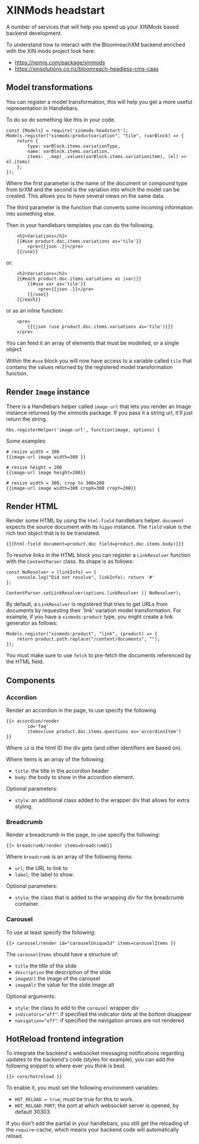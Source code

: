 # XINMods headstart

A number of services that will help you speed up your XINMods based backend development.

To understand how to interact with the BloomreachXM backend enriched with the XIN mods project look here:

* https://npmjs.com/package/xinmods
* https://xinsolutions.co.nz/bloomreach-headless-cms-caas

## Model transformations

You can register a model transformation, this will help you get a more useful representation in Handlebars.

To do so do something like this in your code. 

    const {Models} = require('xinmods-headstart');
    Models.register("xinmods:productvariation", "tile", (varBlock) => {
        return {
            type: varBlock.items.variationType,
            name: varBlock.items.variation,
            items: _.map(_.values(varBlock.items.variationitem), (el) => el.items)
        };
    });

Where the first parameter is the name of the document or compound type from brXM and the second
is the variation into which the model can be created. This allows you to have several views on
the same data.


The third parameter is the function that converts some incoming information into something else. 

Then in your handlebars templates you can do the following. 

        <h2>Variations</h2>
        {{#use product.doc.items.variations as='tile'}}
            <pre>{{json .}}</pre>
        {{/use}}

or:

        <h2>Variations</h2>
        {{#each product.doc.items.variations as |var|}}
            {{#use var as='tile'}}
                <pre>{{json .}}</pre>
            {{/use}}
        {{/each}}

or as an inline function:

        <pre>
            {{{json (use product.doc.items.variations as='tile')}}}
        </pre>

You can feed it an array of elements that must be modelled, or a single object.

Within the `#use` block you will now have access to a variable called `tile` that contains the values
returned by the registered model transformation function. 

## Render `Image` instance

There is a Handlebars helper called `image-url` that lets you render an Image instance
returned by the xinmods package. If you pass it a string url, it'll just return the string. 

	hbs.registerHelper('image-url', function(image, options) {

Some examples:

    # resize width = 300
    {{image-url image width=300 }}

    # resize height = 200
    {{image-url image height=200}}           

    # resize width = 300, crop to 300x200
    {{image-url image width=300 cropX=300 cropY=200}}    


## Render HTML

Render some HTML by using the `html-field` handlebars helper. `document` expects the source document with its `hippo`
instance. The `field` value is the rich text object that is to be translated.  

    {{{html-field document=product.doc field=product.doc.items.body)}}}

To resolve links in the HTML block you can register a `LinkResolver` function with the `ContentParser` class. Its
shape is as follows:

    const NoResolver = (linkInfo) => { 
        console.log("Did not resolve", linkInfo); return '#'
    };

    ContentParser.setLinkResolver(options.linkResolver || NoResolver);

By default, a `LinkResolver` is registered that tries to get URLs from documents by requesting their 'link' variation
model transformation. For example, if you have a `xinmods:product` type, you might create a link generator as follows:

    Models.register("xinmods:product", "link", (product) => {
        return product.path.replace("/content/documents", "");
    });

You must make sure to use `fetch` to pre-fetch the documents referenced by the HTML field.

## Components

### Accordion

Render an accordion in the page, to use specify the following

    {{> accordion/render
            id='faq'
            items=(use product.doc.items.questions as='accordionItem')
    }}

Where `id` is the html ID the div gets (and other identifiers are based on).

Where items is an array of the following:

* `title`: the title in the accordion header
* `body`: the body to show in the accordion element.

Optional parameters:

* `style`: an additional class added to the wrapper div that allows for extra styling.


### Breadcrumb

Render a breadcrumb in the page, to use specify the following:

    {{> breadcrumb/render items=breadcrumb}}

Where `breadcrumb` is an array of the following items:

* `url`; the URL to link to
* `label`; the label to show. 

Optional parameters:

* `style`; the class that is added to the wrapping div for the breadcrumb container.

### Carousel

To use at least specify the following:

    {{> carousel/render id="carouselUniqueId" items=carouselItems }}

The `carouselItems` should have a structure of: 

* `title` the title of the slide
* `description` the description of the slide
* `imageUrl` the image of the carousel
* `imageAlt` the value for the slide image alt

Optional arguments:

* `style`: the class to add to the `carousel` wrapper div
* `indicators="off"`: if specified the indicator dots at the bottom disappear
* `navigation="off"`: if specified the navigation arrows are not rendered

## HotReload frontend integration

To integrate the backend's websocket messaging notifications regarding updates to the backend's code 
(styles for example), you can add the following snippet to where ever you think is best. 

    {{> core/hotreload }}

To enable it, you must set the following environment variables:

* `HOT_RELOAD = true`; must be true for this to work.
* `HOT_RELOAD_PORT`; the port at which websocket server is opened, by default 30303.

If you don't add the partial in your handlebars, you still get the reloading of the `require`-cache, which means your
backend code will automatically reload. 

